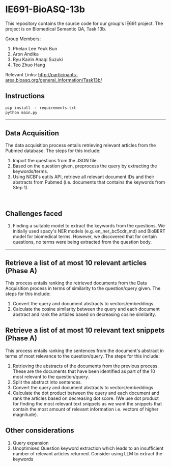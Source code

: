 # IE691-BioASQ-13b

This repository contains the source code for our group's IE691 project. The project is on Biomedical Semantic QA, Task 13b.

Group Members:
1. Phelan Lee Yeuk Bun
2. Aron Andika
3. Ryu Kairin Anaqi Suzuki
4. Teo Zhuo Hang

Relevant Links:
http://participants-area.bioasq.org/general_information/Task13b/

## Instructions
```bash
pip install -r requirements.txt
python main.py
```

---

## Data Acquisition
The data acquisition process entails retrieving relevant articles from the Pubmed database. The steps for this include:
1. Import the questions from the JSON file.
2. Based on the question given, preprocess the query by extracting the keywords/terms.
3. Using NCBI's eutils API, retrieve all relevant document IDs and their abstracts from Pubmed (i.e. documents that contains the keywords from Step 1).

<br>

## Challenges faced
1. Finding a suitable model to extract the keywords from the questions. We initially used spacy's NER models (e.g. en_ner_bc5cdr_md) and BioBERT model for biomedical terms. However, we discovered that for certain questions, no terms were being extracted from the question body.

---

## Retrieve a list of at most 10 relevant articles (Phase A)
This process entails ranking the retrieved documents from the Data Acquisition process in terms of similarity to the question/query given. The steps for this include:
1. Convert the query and document abstracts to vectors/embeddings.
2. Calculate the cosine similarity between the query and each document abstract and rank the articles based on decreasing cosine similarity.

## Retrieve a list of at most 10 relevant text snippets (Phase A)
This process entails ranking the sentences from the document's abstract in terms of most relevance to the question/query. The steps for this include:
1. Retrieving the abstracts of the documents from the previous process. These are the documents that have been identified as part of the 10 most relevant to the question/query.
2. Split the abstract into sentences.
3. Convert the query and document abstracts to vectors/embeddings.
4. Calculate the dot product between the query and each document and rank the articles based on decreasing dot score. (We use dot product for finding the most relevant text snippets as we want the snippets that contain the most amount of relevant information i.e. vectors of higher magnitude).


## Other considerations
1. Query expansion
2. Unoptimised Question keyword extraction which leads to an insufficient number of relevant articles returned. Consider using LLM to extract the keywords
